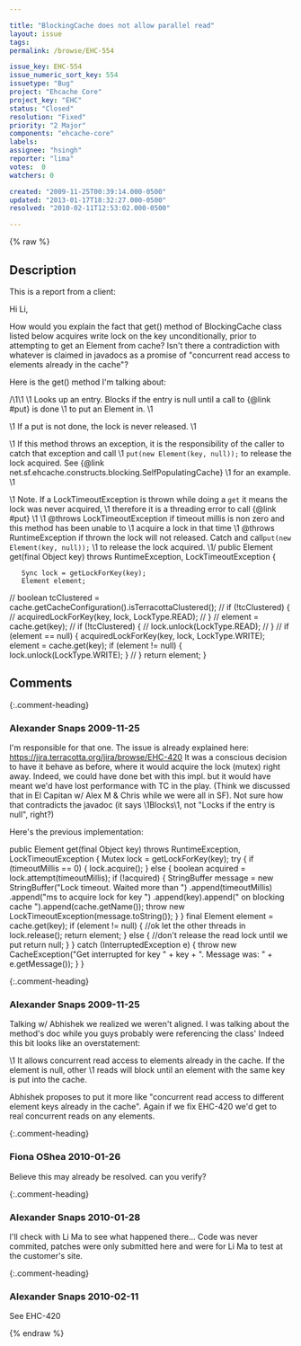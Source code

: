 ```yaml
---

title: "BlockingCache does not allow parallel read"
layout: issue
tags: 
permalink: /browse/EHC-554

issue_key: EHC-554
issue_numeric_sort_key: 554
issuetype: "Bug"
project: "Ehcache Core"
project_key: "EHC"
status: "Closed"
resolution: "Fixed"
priority: "2 Major"
components: "ehcache-core"
labels: 
assignee: "hsingh"
reporter: "lima"
votes:  0
watchers: 0

created: "2009-11-25T00:39:14.000-0500"
updated: "2013-01-17T18:32:27.000-0500"
resolved: "2010-02-11T12:53:02.000-0500"

---
```




{% raw %}



## Description

<div markdown="1" class="description">

This is a report from a client:

Hi Li,

How would you explain the fact that get() method of BlockingCache class listed below acquires write lock on the key unconditionally, prior to attempting to get an Element from cache? Isn't there a contradiction with whatever is claimed in javadocs as a promise of "concurrent read access to elements already in the cache"?

Here is the get() method I'm talking about:

   /\1\1
    \1 Looks up an entry.  Blocks if the entry is null until a call to {@link #put} is done
    \1 to put an Element in.
    \1 <p/>
    \1 If a put is not done, the lock is never released.
    \1 <p/>
    \1 If this method throws an exception, it is the responsibility of the caller to catch that exception and call
    \1 <code>put(new Element(key, null));</code> to release the lock acquired. See {@link net.sf.ehcache.constructs.blocking.SelfPopulatingCache}
    \1 for an example.
    \1 <p/>
    \1 Note. If a LockTimeoutException is thrown while doing a <code>get</code> it means the lock was never acquired,
    \1 therefore it is a threading error to call {@link #put}
    \1
    \1 @throws LockTimeoutException if timeout millis is non zero and this method has been unable to
    \1                              acquire a lock in that time
    \1 @throws RuntimeException     if thrown the lock will not released. Catch and call<code>put(new Element(key, null));</code>
    \1                              to release the lock acquired.
    \1/
   public Element get(final Object key) throws RuntimeException, LockTimeoutException {

       Sync lock = getLockForKey(key);
       Element element;
//        boolean tcClustered = cache.getCacheConfiguration().isTerracottaClustered();
//        if (!tcClustered) {
//            acquiredLockForKey(key, lock, LockType.READ);
//        }
//        element = cache.get(key);
//        if (!tcClustered) {
//            lock.unlock(LockType.READ);
//        }
//        if (element == null) {
           acquiredLockForKey(key, lock, LockType.WRITE);
           element = cache.get(key);
           if (element != null) {
               lock.unlock(LockType.WRITE);
           }
//        }
       return element;
   }


</div>

## Comments


{:.comment-heading}
### **Alexander Snaps** <span class="date">2009-11-25</span>

<div markdown="1" class="comment">

I'm responsible for that one.
The issue is already explained here: https://jira.terracotta.org/jira/browse/EHC-420
It was a conscious decision to have it behave as before, where it would acquire the lock (mutex) right away. Indeed, we could have done bet with this impl. but it would have meant we'd have lost performance with TC in the play. (Think we discussed that in El Capitan w/ Alex M & Chris while we were all in SF).
Not sure how that contradicts the javadoc (it says \1Blocks\1, not "Locks if the entry is null", right?)

Here's the previous implementation:

   public Element get(final Object key) throws RuntimeException, LockTimeoutException {
        Mutex lock = getLockForKey(key);
        try {
            if (timeoutMillis == 0) {
                lock.acquire();
            } else {
                boolean acquired = lock.attempt(timeoutMillis);
                if (!acquired) {
                    StringBuffer message = new StringBuffer("Lock timeout. Waited more than ")
                            .append(timeoutMillis)
                            .append("ms to acquire lock for key ")
                            .append(key).append(" on blocking cache ").append(cache.getName());
                    throw new LockTimeoutException(message.toString());
                }
            }
            final Element element = cache.get(key);
            if (element != null) {
                //ok let the other threads in
                lock.release();
                return element;
            } else {
                //don't release the read lock until we put
                return null;
            }
        } catch (InterruptedException e) {
            throw new CacheException("Get interrupted for key " + key + ". Message was: " + e.getMessage());
        }
    }

</div>


{:.comment-heading}
### **Alexander Snaps** <span class="date">2009-11-25</span>

<div markdown="1" class="comment">

Talking w/ Abhishek we realized we weren't aligned. I was talking about the method's doc while you guys probably were referencing the class'
Indeed this bit looks like an overstatement:

\1 It allows concurrent read access to elements already in the cache. If the element is null, other
 \1 reads will block until an element with the same key is put into the cache.

Abhishek proposes to put it more like "concurrent read access to different element keys already in the cache".
Again if we fix EHC-420 we'd get to real concurrent reads on any elements. 

</div>


{:.comment-heading}
### **Fiona OShea** <span class="date">2010-01-26</span>

<div markdown="1" class="comment">

Believe this may already be resolved. can you verify?

</div>


{:.comment-heading}
### **Alexander Snaps** <span class="date">2010-01-28</span>

<div markdown="1" class="comment">

I'll check with Li Ma to see what happened there...
Code was never commited, patches were only submitted here and were for Li Ma to test at the customer's site.

</div>


{:.comment-heading}
### **Alexander Snaps** <span class="date">2010-02-11</span>

<div markdown="1" class="comment">

See EHC-420

</div>



{% endraw %}
